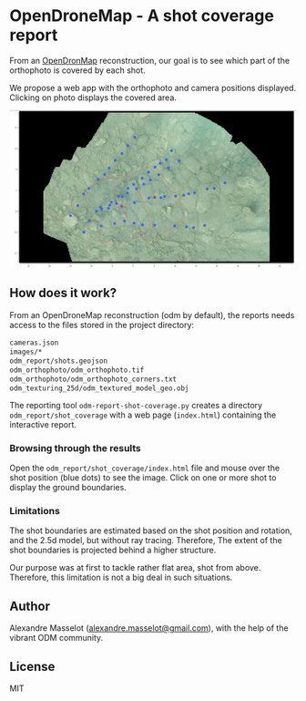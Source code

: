 # OpenDroneMap - A shot coverage report

From an [OpenDronMap](https://www.opendronemap.org/) reconstruction, our goal is to see which part of the orthophoto is
covered by each shot.

We propose a web app with the orthophoto and camera positions displayed. Clicking on photo displays the covered area.

![](doc/snapshot-coverage.png)

## How does it work?

From an OpenDroneMap reconstruction (odm by default), the reports needs access to the files stored in the project
directory:

````
cameras.json
images/*
odm_report/shots.geojson
odm_orthophoto/odm_orthophoto.tif
odm_orthophoto/odm_orthophoto_corners.txt
odm_texturing_25d/odm_textured_model_geo.obj
````

The reporting tool `odm-report-shot-coverage.py` creates a directory `odm_report/shot_coverage` with a web
page (`index.html`) containing the interactive report.

### Browsing through the results

Open the `odm_report/shot_coverage/index.html` file and mouse over the shot position (blue dots) to see the image.
Click on one or more shot to display the ground boundaries.

### Limitations
The shot boundaries are estimated based on the shot position and rotation, and the 2.5d model, but without ray tracing.
Therefore, The extent of the shot boundaries is projected behind a higher structure.

Our purpose was at first to tackle rather flat area, shot from above. Therefore, this limitation is not a big deal in such situations.

## Author

Alexandre Masselot (alexandre.masselot@gmail.com), with the help of the vibrant ODM community.

## License
MIT

